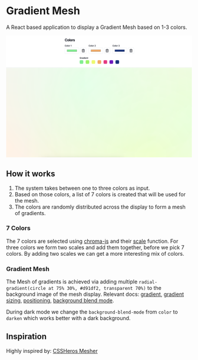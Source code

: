 # Gradient Mesh

A React based application to display a Gradient Mesh based on 1-3 colors.

![Demo of the application](./assets/demo.png)

## How it works

1. The system takes between one to three colors as input.
2. Based on those colors, a list of 7 colors is created that will be used for the mesh.
3. The colors are randomly distributed across the display to form a mesh of gradients.

### 7 Colors

The 7 colors are selected using [chroma-js](https://gka.github.io/chroma.js/) and their [scale](https://gka.github.io/chroma.js/#chroma-scale) function. For three colors we form two scales and add them together, before we pick 7 colors. By adding two scales we can get a more interesting mix of colors.

### Gradient Mesh

The Mesh of gradients is achieved via adding multiple `radial-gradient(circle at 75% 30%, #d91df2, transparent 70%)` to the background image of the mesh display. Relevant docs: [gradient](https://developer.mozilla.org/en-US/docs/Web/CSS/gradient/radial-gradient), [gradient sizing](https://developer.mozilla.org/en-US/docs/Web/CSS/gradient/radial-gradient#size), [positioning](https://developer.mozilla.org/en-US/docs/Web/CSS/transform-origin), [background blend mode](https://developer.mozilla.org/en-US/docs/Web/CSS/background-blend-mode).

During dark mode we change the `background-blend-mode` from `color` to `darken` which works better with a dark background.

## Inspiration

Highly inspired by: [CSSHeros Mesher](https://csshero.org/mesher/)
